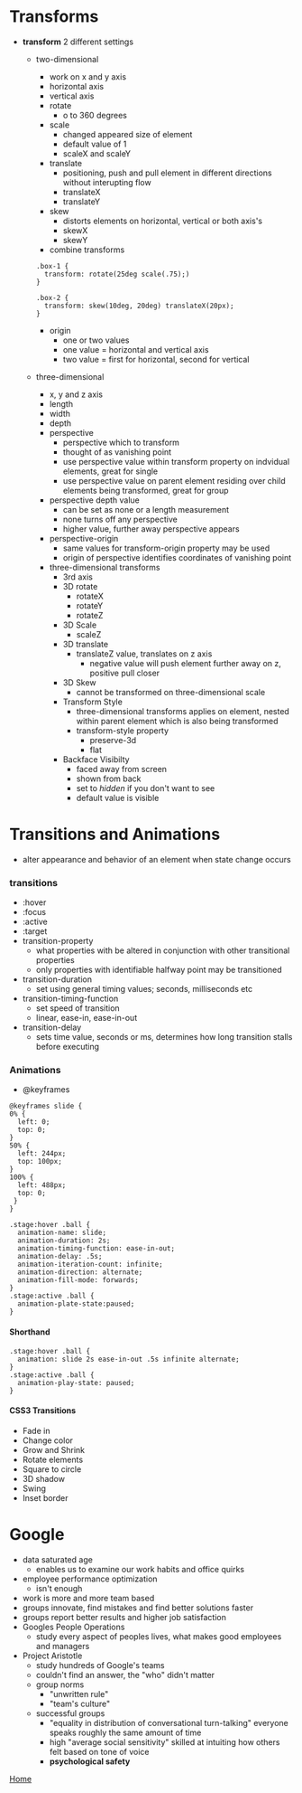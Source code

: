 # Transforms
- **transform** 2 different settings
  - two-dimensional
      - work on x and y axis
      - horizontal axis
      - vertical axis
    - rotate
      - o to 360 degrees
    - scale
      - changed appeared size of element
      - default value of 1
      - scaleX and scaleY
    - translate
      - positioning, push and pull element in different directions without interupting flow
      - translateX
      - translateY
    - skew
      - distorts elements on horizontal, vertical or both axis's
      - skewX
      - skewY
    - combine transforms

    ```
    .box-1 {
      transform: rotate(25deg scale(.75);)
    }

    .box-2 {
      transform: skew(10deg, 20deg) translateX(20px);
    }
    ```

    - origin
      - one or two values
      - one value = horizontal and vertical axis
      - two value = first for horizontal, second for vertical

  - three-dimensional
      - x, y and z axis
      - length
      - width
      - depth
    - perspective
      - perspective which to transform
      - thought of as vanishing point
      - use perspective value within transform property on indvidual elements, great for single
      - use perspective value on parent element residing over child elements being transformed, great for group
    - perspective depth value
      - can be set as none or a length measurement
      - none turns off any perspective
      - higher value, further away perspective appears
    - perspective-origin 
      - same values for transform-origin property may be used
      - origin of perspective identifies coordinates of vanishing point
    - three-dimensional transforms
      - 3rd axis
      - 3D rotate
        - rotateX
        - rotateY
        - rotateZ
      - 3D Scale
        - scaleZ
      - 3D translate
        - translateZ value, translates on z axis
          - negative value will push element further away on z, positive pull closer
      - 3D Skew
        - cannot be transformed on three-dimensional scale
      - Transform Style
        - three-dimensional transforms applies on element, nested within parent element which is also being transformed
        - transform-style property
          - preserve-3d
          - flat
      - Backface Visibilty
        - faced away from screen
        - shown from back
        - set to *hidden* if you don't want to see
        - default value is visible


# Transitions and Animations
- alter appearance and behavior of an element when state change occurs

### transitions
  - :hover
  - :focus
  - :active
  - :target
- transition-property
  - what properties with be altered in conjunction with other transitional properties
  - only properties with identifiable halfway point may be transitioned
- transition-duration
  - set using general timing values; seconds, milliseconds etc
- transition-timing-function
  - set speed of transition
  - linear, ease-in, ease-in-out
- transition-delay
  - sets time value, seconds or ms, determines how long transition stalls before executing

### Animations
- @keyframes

```
@keyframes slide {
0% {
  left: 0;
  top: 0;
}
50% {
  left: 244px;
  top: 100px;
}
100% {
  left: 488px;
  top: 0;
 }
}
```

```
.stage:hover .ball {
  animation-name: slide;
  animation-duration: 2s;
  animation-timing-function: ease-in-out;
  animation-delay: .5s;
  animation-iteration-count: infinite;
  animation-direction: alternate;
  animation-fill-mode: forwards;
}
.stage:active .ball {
  animation-plate-state:paused;
}
```

#### Shorthand

```
.stage:hover .ball {
  animation: slide 2s ease-in-out .5s infinite alternate;
}
.stage:active .ball {
  animation-play-state: paused;
}
```

#### CSS3 Transitions
- Fade in
- Change color
- Grow and Shrink
- Rotate elements
- Square to circle
- 3D shadow
- Swing
- Inset border

# Google
- data saturated age
  - enables us to examine our work habits and office quirks
- employee performance optimization
  - isn't enough
- work is more and more team based
- groups innovate, find mistakes and find better solutions faster
- groups report better results and higher job satisfaction
- Googles People Operations
  - study every aspect of peoples lives, what makes good employees and managers
- Project Aristotle
  - study hundreds of Google's teams
  - couldn't find an answer, the "who" didn't matter
  - group norms
    - "unwritten rule"
    - "team's culture"
  - successful groups
    - "equality in distribution of conversational turn-talking" everyone speaks roughly the same amount of time
    - high "average social sensitivity" skilled at intuiting how others felt based on tone of voice 
    - **psychological safety**

[Home](README.md)